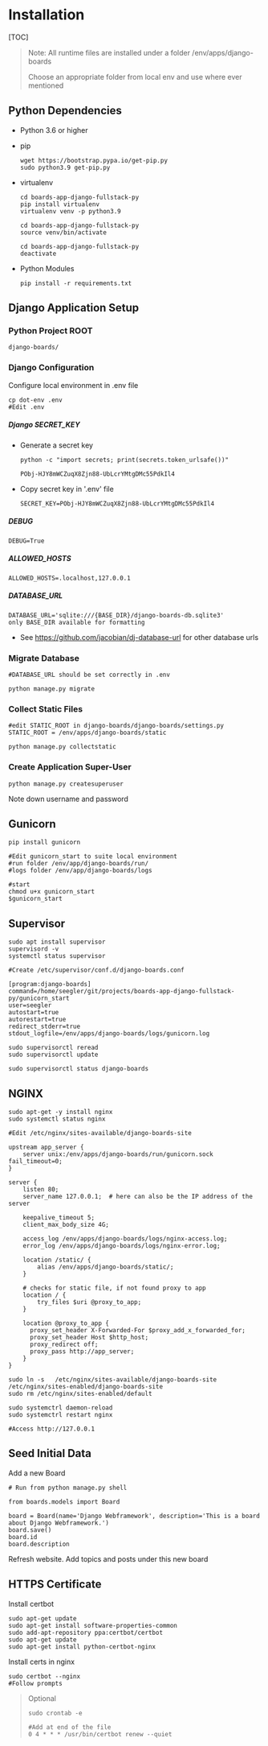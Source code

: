 # Installation



[TOC]

> Note: All runtime files are installed under a folder /env/apps/django-boards
>
> Choose an appropriate folder from local env and use where ever mentioned

## Python Dependencies

* Python 3.6 or higher

* pip

  ```
  wget https://bootstrap.pypa.io/get-pip.py
  sudo python3.9 get-pip.py
  ```

* virtualenv

  ```
  cd boards-app-django-fullstack-py
  pip install virtualenv
  virtualenv venv -p python3.9
  ```

  

  ```
  cd boards-app-django-fullstack-py
  source venv/bin/activate
  ```

  

  ```
  cd boards-app-django-fullstack-py
  deactivate
  ```

* Python Modules

  ```
  pip install -r requirements.txt
  ```

  

## Django Application Setup

### Python Project ROOT

```
django-boards/
```

### Django Configuration

Configure local environment in .env file

```
cp dot-env .env
#Edit .env
```

##### Django SECRET_KEY

* Generate a secret key

  ```
  python -c "import secrets; print(secrets.token_urlsafe())"
  
  PObj-HJY8mWCZuqX8Zjn88-UbLcrYMtgDMc55PdkIl4
  ```

* Copy secret key in '.env' file

  ```
  SECRET_KEY=PObj-HJY8mWCZuqX8Zjn88-UbLcrYMtgDMc55PdkIl4
  ```

##### DEBUG

```
DEBUG=True
```

##### ALLOWED_HOSTS

```
ALLOWED_HOSTS=.localhost,127.0.0.1
```

##### DATABASE_URL

```
DATABASE_URL='sqlite:///{BASE_DIR}/django-boards-db.sqlite3'
only BASE_DIR available for formatting
```

* See https://github.com/jacobian/dj-database-url for other database urls

### Migrate Database

```
#DATABASE_URL should be set correctly in .env

python manage.py migrate
```

### Collect Static Files

```
#edit STATIC_ROOT in django-boards/django-boards/settings.py
STATIC_ROOT = /env/apps/django-boards/static
```

```
python manage.py collectstatic
```

### Create Application Super-User

```
python manage.py createsuperuser
```

Note down username and password

## Gunicorn

```
pip install gunicorn
```

```
#Edit gunicorn_start to suite local environment
#run folder /env/app/django-boards/run/
#logs folder /env/app/django-boards/logs

#start
chmod u+x gunicorn_start
$gunicorn_start
```

## Supervisor

```
sudo apt install supervisor 
supervisord -v
systemctl status supervisor
```

```
#Create /etc/supervisor/conf.d/django-boards.conf

[program:django-boards]
command=/home/seegler/git/projects/boards-app-django-fullstack-py/gunicorn_start
user=seegler
autostart=true
autorestart=true
redirect_stderr=true
stdout_logfile=/env/apps/django-boards/logs/gunicorn.log

```

```
sudo supervisorctl reread
sudo supervisorctl update

sudo supervisorctl status django-boards
```

## NGINX

```
sudo apt-get -y install nginx
sudo systemctl status nginx
```

```
#Edit /etc/nginx/sites-available/django-boards-site

upstream app_server {
    server unix:/env/apps/django-boards/run/gunicorn.sock fail_timeout=0;
}

server {
    listen 80;
    server_name 127.0.0.1;  # here can also be the IP address of the server

    keepalive_timeout 5;
    client_max_body_size 4G;

    access_log /env/apps/django-boards/logs/nginx-access.log;
    error_log /env/apps/django-boards/logs/nginx-error.log;

    location /static/ {
        alias /env/apps/django-boards/static/;
    }

    # checks for static file, if not found proxy to app
    location / {
        try_files $uri @proxy_to_app;
    }

    location @proxy_to_app {
      proxy_set_header X-Forwarded-For $proxy_add_x_forwarded_for;
      proxy_set_header Host $http_host;
      proxy_redirect off;
      proxy_pass http://app_server;
    }
}
```

```
sudo ln -s   /etc/nginx/sites-available/django-boards-site /etc/nginx/sites-enabled/django-boards-site
sudo rm /etc/nginx/sites-enabled/default
```

```
sudo systemctrl daemon-reload
sudo systemctrl restart nginx

#Access http://127.0.0.1
```

## Seed Initial Data

Add a new Board 

```
# Run from python manage.py shell

from boards.models import Board

board = Board(name='Django Webframework', description='This is a board about Django Webframework.')
board.save()
board.id
board.description

```

Refresh website. Add topics and posts under this new board

## HTTPS Certificate

Install certbot

```
sudo apt-get update
sudo apt-get install software-properties-common
sudo add-apt-repository ppa:certbot/certbot
sudo apt-get update
sudo apt-get install python-certbot-nginx
```

Install certs in nginx

```
sudo certbot --nginx
#Follow prompts
```

> Optional
>
> ```
> sudo crontab -e
> 
> #Add at end of the file
> 0 4 * * * /usr/bin/certbot renew --quiet
> ```
>
> 